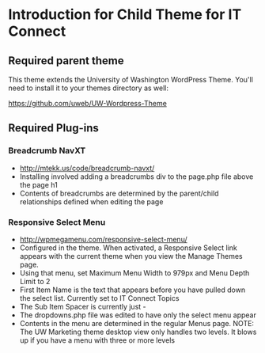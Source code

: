 # Introduction for Child Theme for IT Connect

## Required parent theme
This theme extends the University of Washington WordPress Theme. You'll need to install it to your themes directory as well:

https://github.com/uweb/UW-Wordpress-Theme

## Required Plug-ins

### Breadcrumb NavXT

* http://mtekk.us/code/breadcrumb-navxt/
* Installing involved adding a breadcrumbs div to the page.php file
above the page h1
* Contents of breadcrumbs are determined by the parent/child 
relationships defined when editing the page

### Responsive Select Menu

* http://wpmegamenu.com/responsive-select-menu/
* Configured in the theme. When activated, a Responsive Select
link appears with the current theme when you view the Manage
Themes page. 
* Using that menu, set Maximum Menu Width to 979px and Menu 
Depth Limit to 2
* First Item Name is the text that appears before you have
pulled down the select list. Currently set to IT Connect Topics
* The Sub Item Spacer is currently just -
* The dropdowns.php file was edited to have only the select menu appear
* Contents in the menu are determined in the regular Menus page. NOTE: 
The UW Marketing theme desktop view only handles two 
levels. It blows up if you have a menu with three or more levels  

